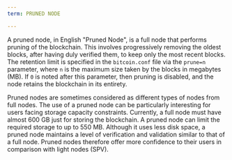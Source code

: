 ```yaml
---
term: PRUNED NODE

---
```

A pruned node, in English "Pruned Node", is a full node that performs pruning of the blockchain. This involves progressively removing the oldest blocks, after having duly verified them, to keep only the most recent blocks. The retention limit is specified in the `bitcoin.conf` file via the `prune=n` parameter, where `n` is the maximum size taken by the blocks in megabytes (MB). If `0` is noted after this parameter, then pruning is disabled, and the node retains the blockchain in its entirety.

Pruned nodes are sometimes considered as different types of nodes from full nodes. The use of a pruned node can be particularly interesting for users facing storage capacity constraints. Currently, a full node must have almost 600 GB just for storing the blockchain. A pruned node can limit the required storage to up to 550 MB. Although it uses less disk space, a pruned node maintains a level of verification and validation similar to that of a full node. Pruned nodes therefore offer more confidence to their users in comparison with light nodes (SPV).